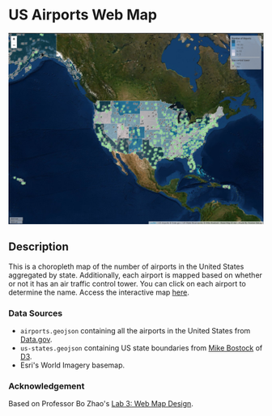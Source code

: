 # US Airports Web Map
![](img/map.png)
## Description
This is a choropleth map of the number of airports in the United States aggregated by state. Additionally, each airport is mapped based on whether or not it has an air traffic control tower. You can click on each airport to determine the name. Access the interactive map [here](https://gordydelap.github.io/US-Airports-Web-Map/).
### Data Sources
- `airports.geojson` containing all the airports in the United States from [Data.gov](https://catalog.data.gov/dataset/usgs-small-scale-dataset-airports-of-the-united-states-201207-shapefile).
- `us-states.geojson` containing US state boundaries from [Mike Bostock](http://bost.ocks.org/mike) of [D3](http://d3js.org/).
- Esri's World Imagery basemap.
### Acknowledgement
Based on Professor Bo Zhao's [Lab 3: Web Map Design](https://github.com/jakobzhao/geog458/tree/master/labs/lab03).
